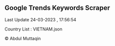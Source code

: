 

## Google Trends Keywords Scraper 
 
Last Update 24-03-2023 , 17:56:54

Country List :
VIETNAM.json



© Abdul Muttaqin 
